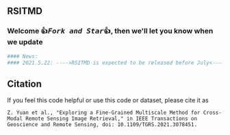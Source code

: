 ## RSITMD
### Welcome :+1:_<big>`Fork and Star`</big>_:+1:, then we'll let you know when we update

```bash
#### News:
#### 2021.5.22: ---->RSITMD is expected to be released before July<----
```

## Citation
If you feel this code helpful or use this code or dataset, please cite it as
```
Z. Yuan et al., "Exploring a Fine-Grained Multiscale Method for Cross-Modal Remote Sensing Image Retrieval," in IEEE Transactions on Geoscience and Remote Sensing, doi: 10.1109/TGRS.2021.3078451.
```
